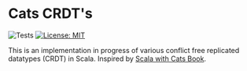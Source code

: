 Cats CRDT's
=========
![Tests](https://github.com/andriimartynov/cats-crdt/workflows/Tests/badge.svg)
[![License: MIT](https://img.shields.io/badge/License-MIT-yellow.svg)](https://github.com/andriimartynov/cats-crdt/blob/master/LICENSE)

This is an implementation in progress of various conflict free replicated datatypes (CRDT) in Scala. Inspired by [Scala with Cats Book](https://underscore.io/books/scala-with-cats/). 